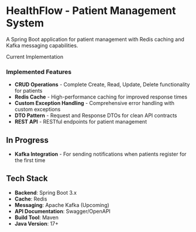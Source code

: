 # HealthFlow - Patient Management System

A Spring Boot application for patient management with Redis caching and Kafka messaging capabilities.

Current Implementation

###  **Implemented Features**
- **CRUD Operations** - Complete Create, Read, Update, Delete functionality for patients
- **Redis Cache** - High-performance caching for improved response times
- **Custom Exception Handling** - Comprehensive error handling with custom exceptions
- **DTO Pattern** - Request and Response DTOs for clean API contracts
- **REST API** - RESTful endpoints for patient management

##  **In Progress**
- **Kafka Integration** - For sending notifications when patients register for the first time

##  Tech Stack

- **Backend**: Spring Boot 3.x
- **Cache**: Redis
- **Messaging**: Apache Kafka (Upcoming)
- **API Documentation**: Swagger/OpenAPI
- **Build Tool**: Maven
- **Java Version**: 17+


